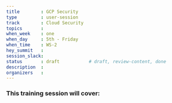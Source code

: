 ```yaml
---
title        : GCP Security
type         : user-session
track        : Cloud Security
topics       : 
when_week    : one
when_day     : 5th - Friday
when_time    : WS-2
hey_summit   : 
session_slack:
status       : draft           # draft, review-content, done
description  : 
organizers   : 
---
```


### This training session will cover:

